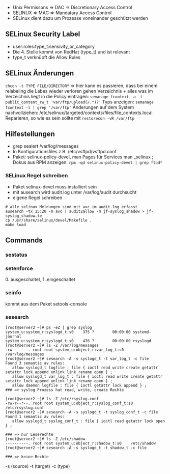* Unix Permissons => DAC => Discretionary Access Control
* SELINUX => MAC => Mandatary Access Control
* SELinux dient dazu um Prozesse voneinander geschützt werden

## SELinux Security Label
* user:roles:type_t:sensivity_or_category
* Die 4. Stelle kommt von RedHat (type_t) und ist relevant
* type_t verknüpft die Allow Rules

## SELinux Änderungen
`chcon -t TYPE FILE/DIRECTORY` => hier kann es passieren, dass bei einem relabeling die Labes wieder verloren gehen
Verzeichnis + alles was im Verzeichnis liegt in die Policy eintragen: `semanage fcontext -a -t public_content_rw_t 'var/ftp/upload(/.*)?'`
Typs anzeigen: `semanage fcontext -l | grep '/var/ftp'`
Änderungen auf dem System nachvollziehen: /etc/selinux/targeted/contexts/files/file_contexts.local
Reparieren, so wie es sein sollte mit `restorecon -vR /var/ftp`

## Hilfestellungen
* grep sealert /var/log/messages
* In Konfigurationsfiles z.B. /etc/vsftpd/vsftpd.conf
* Paket: selinux-policy-devel, man Pages für Services man <servicename>_selinux ; Dokus aus RPM anzeigen: `rpm -qd selinux-policy-devel | grep ftpd*`

### SELinux Regel schreiben
* Paket selinux-devel muss installiert sein
* mit ausearch wird audit.log unter /var/log/audit durchsucht
* eigene Regel schreiben
````
# alle selinux Meldungen sind mit avc im audit.log erfasst
ausearch -tx 15:20 -m avc | audit2allow -m jf-syslog_shadow > jf-syslog_shadow.te
cp /usr/share/selinux/devel/Makefile .
make load
````

## Commands
### sestatus
### setenforce
0..ausgeschaltet, 1..eingeschaltet
### seinfo
kommt aus dem Paket setools-console
### sesearch
````
[root@server2 ~]# ps -eZ | grep syslog
system_u:system_r:syslogd_t:s0    375 ?        00:00:00 systemd-journal
system_u:system_r:syslogd_t:s0    476 ?        00:00:00 rsyslogd
[root@server2 ~]# ls -Z /var/log/messages 
-rw-------. root root system_u:object_r:var_log_t:s0   /var/log/messages
[root@server2 ~]# sesearch -A -s syslogd_t -t var_log_t -c file
Found 3 semantic av rules:
   allow syslogd_t logfile : file { ioctl read write create getattr setattr lock append unlink link rename open } ; 
   allow syslogd_t var_log_t : file { ioctl read write create getattr setattr lock append unlink link rename open } ; 
   allow daemon logfile : file { ioctl getattr lock append } ; 
### => syslog Prozess hat read, write, create Rechte

[root@server2 ~]# ls -Z /etc/rsyslog.conf 
-rw-r--r--. root root system_u:object_r:syslog_conf_t:s0 /etc/rsyslog.conf
[root@server2 ~]# sesearch -A -s syslogd_t -t syslog_conf_t -c file                                                                                                                                                
Found 1 semantic av rules:
   allow syslogd_t syslog_conf_t : file { ioctl read getattr lock open } ; 

### => nur Leserechte
[root@server2 ~]# ls -Z /etc/shadow
----------. root root system_u:object_r:shadow_t:s0    /etc/shadow
[root@server2 ~]# sesearch -A -s syslogd_t -t shadow_t -c file

### => keine Rechte

````
-s (source) -t (target) -c (type)

